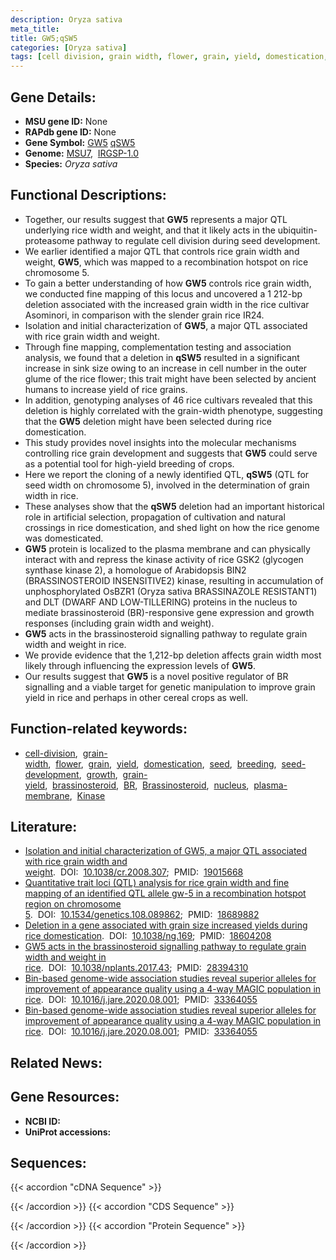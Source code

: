 ```yaml
---
description: Oryza sativa
meta_title:
title: GW5;qSW5
categories: [Oryza sativa]
tags: [cell division, grain width, flower, grain, yield, domestication, seed, breeding, seed development, growth, grain yield, brassinosteroid,  BR , Brassinosteroid, nucleus, plasma membrane, Kinase]
---
```


## Gene Details:
- **MSU gene ID:** None  
- **RAPdb gene ID:** None  
- **Gene Symbol:** <u>GW5</u>&nbsp;<u>qSW5</u>
- **Genome:**  [MSU7](http://rice.uga.edu/),&nbsp;&nbsp;[IRGSP-1.0](https://rapdb.dna.affrc.go.jp/download/irgsp1.html)
- **Species:** *Oryza sativa*

## Functional Descriptions:
   - Together, our results suggest that **GW5** represents a major QTL underlying rice width and weight, and that it likely acts in the ubiquitin-proteasome pathway to regulate cell division during seed development.
   - We earlier identified a major QTL that controls rice grain width and weight, **GW5**, which was mapped to a recombination hotspot on rice chromosome 5.
   - To gain a better understanding of how **GW5** controls rice grain width, we conducted fine mapping of this locus and uncovered a 1 212-bp deletion associated with the increased grain width in the rice cultivar Asominori, in comparison with the slender grain rice IR24.
   - Isolation and initial characterization of **GW5**, a major QTL associated with rice grain width and weight.
   - Through fine mapping, complementation testing and association analysis, we found that a deletion in **qSW5** resulted in a significant increase in sink size owing to an increase in cell number in the outer glume of the rice flower; this trait might have been selected by ancient humans to increase yield of rice grains.
   - In addition, genotyping analyses of 46 rice cultivars revealed that this deletion is highly correlated with the grain-width phenotype, suggesting that the **GW5** deletion might have been selected during rice domestication.
   - This study provides novel insights into the molecular mechanisms controlling rice grain development and suggests that **GW5** could serve as a potential tool for high-yield breeding of crops.
   - Here we report the cloning of a newly identified QTL, **qSW5** (QTL for seed width on chromosome 5), involved in the determination of grain width in rice.
   - These analyses show that the **qSW5** deletion had an important historical role in artificial selection, propagation of cultivation and natural crossings in rice domestication, and shed light on how the rice genome was domesticated.
   - **GW5** protein is localized to the plasma membrane and can physically interact with and repress the kinase activity of rice GSK2 (glycogen synthase kinase 2), a homologue of Arabidopsis BIN2 (BRASSINOSTEROID INSENSITIVE2) kinase, resulting in accumulation of unphosphorylated OsBZR1 (Oryza sativa BRASSINAZOLE RESISTANT1) and DLT (DWARF AND LOW-TILLERING) proteins in the nucleus to mediate brassinosteroid (BR)-responsive gene expression and growth responses (including grain width and weight).
   - **GW5** acts in the brassinosteroid signalling pathway to regulate grain width and weight in rice.
   - We provide evidence that the 1,212-bp deletion affects grain width most likely through influencing the expression levels of **GW5**.
   - Our results suggest that **GW5** is a novel positive regulator of BR signalling and a viable target for genetic manipulation to improve grain yield in rice and perhaps in other cereal crops as well.

## Function-related keywords:
   - [cell-division](/tags/cell-division/),&nbsp;&nbsp;[grain-width](/tags/grain-width/),&nbsp;&nbsp;[flower](/tags/flower/),&nbsp;&nbsp;[grain](/tags/grain/),&nbsp;&nbsp;[yield](/tags/yield/),&nbsp;&nbsp;[domestication](/tags/domestication/),&nbsp;&nbsp;[seed](/tags/seed/),&nbsp;&nbsp;[breeding](/tags/breeding/),&nbsp;&nbsp;[seed-development](/tags/seed-development/),&nbsp;&nbsp;[growth](/tags/growth/),&nbsp;&nbsp;[grain-yield](/tags/grain-yield/),&nbsp;&nbsp;[brassinosteroid](/tags/brassinosteroid/),&nbsp;&nbsp;[BR](/tags/BR/),&nbsp;&nbsp;[Brassinosteroid](/tags/Brassinosteroid/),&nbsp;&nbsp;[nucleus](/tags/nucleus/),&nbsp;&nbsp;[plasma-membrane](/tags/plasma-membrane/),&nbsp;&nbsp;[Kinase](/tags/Kinase/)

## Literature:
   - [Isolation and initial characterization of GW5, a major QTL associated with rice grain width and weight](https://www.doi.org/10.1038/cr.2008.307).&nbsp;&nbsp;DOI:&nbsp;&nbsp;[10.1038/cr.2008.307](https://www.doi.org/10.1038/cr.2008.307);&nbsp;&nbsp;PMID:&nbsp;&nbsp;[19015668](https://pubmed.ncbi.nlm.nih.gov/19015668/)
   - [Quantitative trait loci (QTL) analysis for rice grain width and fine mapping of an identified QTL allele gw-5 in a recombination hotspot region on chromosome 5](https://www.doi.org/10.1534/genetics.108.089862).&nbsp;&nbsp;DOI:&nbsp;&nbsp;[10.1534/genetics.108.089862](https://www.doi.org/10.1534/genetics.108.089862);&nbsp;&nbsp;PMID:&nbsp;&nbsp;[18689882](https://pubmed.ncbi.nlm.nih.gov/18689882/)
   - [Deletion in a gene associated with grain size increased yields during rice domestication](https://www.doi.org/10.1038/ng.169).&nbsp;&nbsp;DOI:&nbsp;&nbsp;[10.1038/ng.169](https://www.doi.org/10.1038/ng.169);&nbsp;&nbsp;PMID:&nbsp;&nbsp;[18604208](https://pubmed.ncbi.nlm.nih.gov/18604208/)
   - [GW5 acts in the brassinosteroid signalling pathway to regulate grain width and weight in rice](https://www.doi.org/10.1038/nplants.2017.43).&nbsp;&nbsp;DOI:&nbsp;&nbsp;[10.1038/nplants.2017.43](https://www.doi.org/10.1038/nplants.2017.43);&nbsp;&nbsp;PMID:&nbsp;&nbsp;[28394310](https://pubmed.ncbi.nlm.nih.gov/28394310/)
   - [Bin-based genome-wide association studies reveal superior alleles for improvement of appearance quality using a 4-way MAGIC population in rice](https://www.doi.org/10.1016/j.jare.2020.08.001).&nbsp;&nbsp;DOI:&nbsp;&nbsp;[10.1016/j.jare.2020.08.001](https://www.doi.org/10.1016/j.jare.2020.08.001);&nbsp;&nbsp;PMID:&nbsp;&nbsp;[33364055](https://pubmed.ncbi.nlm.nih.gov/33364055/)
   - [Bin-based genome-wide association studies reveal superior alleles for improvement of appearance quality using a 4-way MAGIC population in rice](https://www.doi.org/10.1016/j.jare.2020.08.001).&nbsp;&nbsp;DOI:&nbsp;&nbsp;[10.1016/j.jare.2020.08.001](https://www.doi.org/10.1016/j.jare.2020.08.001);&nbsp;&nbsp;PMID:&nbsp;&nbsp;[33364055](https://pubmed.ncbi.nlm.nih.gov/33364055/)

## Related News:

## Gene Resources:
- **NCBI ID:**  []()
- **UniProt accessions:** [](https://www.uniprot.org/uniprotkb//entry)

## Sequences:
{{< accordion "cDNA Sequence" >}}

{{< /accordion >}}
{{< accordion "CDS Sequence" >}}

{{< /accordion >}}
{{< accordion "Protein Sequence" >}}

{{< /accordion >}}
